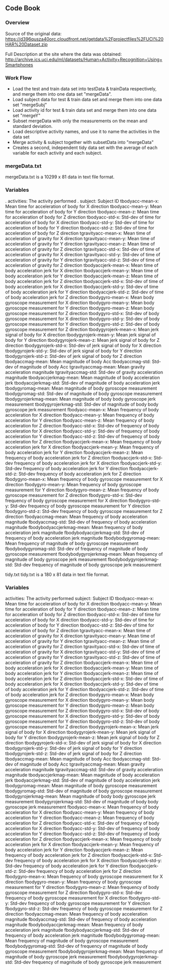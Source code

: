 ## Code Book

### Overview

Source of the original data:
https://d396qusza40orc.cloudfront.net/getdata%2Fprojectfiles%2FUCI%20HAR%20Dataset.zip

Full Description at the site where the data was obtained:
http://archive.ics.uci.edu/ml/datasets/Human+Activity+Recognition+Using+Smartphones

### Work Flow
* Load the test and train data set into testData & trainData respectively, and merge them into one data set "mergeData".
* Load subject data for test & train data set and merge them into one data set "mergeSubj"
* Load activity id for test & train data set and merge them into one data set "mergeY"
* Subset mergeData with only the measurements on the mean and standard deviation. 
* Load descriptive activity names, and use it to name the activities in the data set
* Merge activity & subject together with subsetData into "mergeData"
* Creates a second, independent tidy data set with the average of each variable for each activity and each subject.

### mergeData.txt
mergeData.txt is a 10299 x 81 data in text file format.

### Variables
. activities: The activity performed
. subject: Subject ID
tbodyacc-mean-x: Mean time for acceleration of body for X direction
tbodyacc-mean-y: Mean time for acceleration of body for Y direction
tbodyacc-mean-z: Mean time for acceleration of body for Z direction
tbodyacc-std-x: Std-dev of time for acceleration of body for X direction
tbodyacc-std-y: Std-dev of time for acceleration of body for Y direction
tbodyacc-std-z: Std-dev of time for acceleration of body for Z direction
tgravityacc-mean-x: Mean time of acceleration of gravity for X direction
tgravityacc-mean-y: Mean time of acceleration of gravity for Y direction
tgravityacc-mean-z: Mean time of acceleration of gravity for Z direction
tgravityacc-std-x: Std-dev of time of acceleration of gravity for X direction
tgravityacc-std-y: Std-dev of time of acceleration of gravity for Y direction
tgravityacc-std-z: Std-dev of time of acceleration of gravity for Z direction
tbodyaccjerk-mean-x: Mean time of body acceleration jerk for X direction
tbodyaccjerk-mean-y: Mean time of body acceleration jerk for Y direction
tbodyaccjerk-mean-z: Mean time of body acceleration jerk for Z direction
tbodyaccjerk-std-x: Std-dev of time of body acceleration jerk for X direction
tbodyaccjerk-std-y: Std-dev of time of body acceleration jerk for Y direction
tbodyaccjerk-std-z: Std-dev of time of body acceleration jerk for Z direction
tbodygyro-mean-x: Mean body gyroscope measurement for X direction
tbodygyro-mean-y: Mean body gyroscope measurement for Y direction
tbodygyro-mean-z: Mean body gyroscope measurement for Z direction
tbodygyro-std-x: Std-dev of body gyroscope measurement for X direction
tbodygyro-std-y: Std-dev of body gyroscope measurement for Y direction
tbodygyro-std-z: Std-dev of body gyroscope measurement for Z direction
tbodygyrojerk-mean-x: Mean jerk signal of body for X direction
tbodygyrojerk-mean-y: Mean jerk signal of body for Y direction
tbodygyrojerk-mean-z: Mean jerk signal of body for Z direction
tbodygyrojerk-std-x: Std-dev of jerk signal of body for X direction
tbodygyrojerk-std-y: Std-dev of jerk signal of body for Y direction
tbodygyrojerk-std-z: Std-dev of jerk signal of body for Z direction
tbodyaccmag-mean: Mean magnitude of body Acc
tbodyaccmag-std: Std-dev of magnitude of body Acc
tgravityaccmag-mean: Mean gravity acceleration magnitude
tgravityaccmag-std: Std-dev of gravity acceleration magnitude
tbodyaccjerkmag-mean: Mean magnitude of body acceleration jerk
tbodyaccjerkmag-std: Std-dev of magnitude of body acceleration jerk
tbodygyromag-mean: Mean magnitude of body gyroscope measurement
tbodygyromag-std: Std-dev of magnitude of body gyroscope measurement
tbodygyrojerkmag-mean: Mean magnitude of body body gyroscope jerk measurement
tbodygyrojerkmag-std: Std-dev of magnitude of body body gyroscope jerk measurement
fbodyacc-mean-x: Mean frequency of body acceleration for X direction
fbodyacc-mean-y: Mean frequency of body acceleration for Y direction
fbodyacc-mean-z: Mean frequency of body acceleration for Z direction
fbodyacc-std-x: Std-dev of frequency of body acceleration for X direction
fbodyacc-std-y: Std-dev of frequency of body acceleration for Y direction
fbodyacc-std-z: Std-dev of frequency of body acceleration for Z direction
fbodyaccjerk-mean-x: Mean frequency of body acceleration jerk for X direction
fbodyaccjerk-mean-y: Mean frequency of body acceleration jerk for Y direction
fbodyaccjerk-mean-z: Mean frequency of body acceleration jerk for Z direction
fbodyaccjerk-std-x: Std-dev frequency of body acceleration jerk for X direction
fbodyaccjerk-std-y: Std-dev frequency of body acceleration jerk for Y direction
fbodyaccjerk-std-z: Std-dev frequency of body acceleration jerk for Z direction
fbodygyro-mean-x: Mean frequency of body gyroscope measurement for X direction
fbodygyro-mean-y: Mean frequency of body gyroscope measurement for Y direction
fbodygyro-mean-z: Mean frequency of body gyroscope measurement for Z direction
fbodygyro-std-x: Std-dev frequency of body gyroscope measurement for X direction
fbodygyro-std-y: Std-dev frequency of body gyroscope measurement for Y direction
fbodygyro-std-z: Std-dev frequency of body gyroscope measurement for Z direction
fbodyaccmag-mean: Mean frequency of body acceleration magnitude
fbodyaccmag-std: Std-dev of frequency of body acceleration magnitude
fbodybodyaccjerkmag-mean: Mean frequency of body acceleration jerk magnitude
fbodybodyaccjerkmag-std: Std-dev of frequency of body acceleration jerk magnitude
fbodybodygyromag-mean: Mean frequency of magnitude of body gyroscope measurement
fbodybodygyromag-std: Std-dev of frequency of magnitude of body gyroscope measurement
fbodybodygyrojerkmag-mean: Mean frequency of magnitude of body gyroscope jerk measurement
fbodybodygyrojerkmag-std: Std-dev frequency of magnitude of body gyroscope jerk measurement

tidy.txt
tidy.txt is a 180 x 81 data in text file format.

### Variables
activities: The activity performed
subject: Subject ID
tbodyacc-mean-x: Mean time for acceleration of body for X direction
tbodyacc-mean-y: Mean time for acceleration of body for Y direction
tbodyacc-mean-z: Mean time for acceleration of body for Z direction
tbodyacc-std-x: Std-dev of time for acceleration of body for X direction
tbodyacc-std-y: Std-dev of time for acceleration of body for Y direction
tbodyacc-std-z: Std-dev of time for acceleration of body for Z direction
tgravityacc-mean-x: Mean time of acceleration of gravity for X direction
tgravityacc-mean-y: Mean time of acceleration of gravity for Y direction
tgravityacc-mean-z: Mean time of acceleration of gravity for Z direction
tgravityacc-std-x: Std-dev of time of acceleration of gravity for X direction
tgravityacc-std-y: Std-dev of time of acceleration of gravity for Y direction
tgravityacc-std-z: Std-dev of time of acceleration of gravity for Z direction
tbodyaccjerk-mean-x: Mean time of body acceleration jerk for X direction
tbodyaccjerk-mean-y: Mean time of body acceleration jerk for Y direction
tbodyaccjerk-mean-z: Mean time of body acceleration jerk for Z direction
tbodyaccjerk-std-x: Std-dev of time of body acceleration jerk for X direction
tbodyaccjerk-std-y: Std-dev of time of body acceleration jerk for Y direction
tbodyaccjerk-std-z: Std-dev of time of body acceleration jerk for Z direction
tbodygyro-mean-x: Mean body gyroscope measurement for X direction
tbodygyro-mean-y: Mean body gyroscope measurement for Y direction
tbodygyro-mean-z: Mean body gyroscope measurement for Z direction
tbodygyro-std-x: Std-dev of body gyroscope measurement for X direction
tbodygyro-std-y: Std-dev of body gyroscope measurement for Y direction
tbodygyro-std-z: Std-dev of body gyroscope measurement for Z direction
tbodygyrojerk-mean-x: Mean jerk signal of body for X direction
tbodygyrojerk-mean-y: Mean jerk signal of body for Y direction
tbodygyrojerk-mean-z: Mean jerk signal of body for Z direction
tbodygyrojerk-std-x: Std-dev of jerk signal of body for X direction
tbodygyrojerk-std-y: Std-dev of jerk signal of body for Y direction
tbodygyrojerk-std-z: Std-dev of jerk signal of body for Z direction
tbodyaccmag-mean: Mean magnitude of body Acc
tbodyaccmag-std: Std-dev of magnitude of body Acc
tgravityaccmag-mean: Mean gravity acceleration magnitude
tgravityaccmag-std: Std-dev of gravity acceleration magnitude
tbodyaccjerkmag-mean: Mean magnitude of body acceleration jerk
tbodyaccjerkmag-std: Std-dev of magnitude of body acceleration jerk
tbodygyromag-mean: Mean magnitude of body gyroscope measurement
tbodygyromag-std: Std-dev of magnitude of body gyroscope measurement
tbodygyrojerkmag-mean: Mean magnitude of body body gyroscope jerk measurement
tbodygyrojerkmag-std: Std-dev of magnitude of body body gyroscope jerk measurement
fbodyacc-mean-x: Mean frequency of body acceleration for X direction
fbodyacc-mean-y: Mean frequency of body acceleration for Y direction
fbodyacc-mean-z: Mean frequency of body acceleration for Z direction
fbodyacc-std-x: Std-dev of frequency of body acceleration for X direction
fbodyacc-std-y: Std-dev of frequency of body acceleration for Y direction
fbodyacc-std-z: Std-dev of frequency of body acceleration for Z direction
fbodyaccjerk-mean-x: Mean frequency of body acceleration jerk for X direction
fbodyaccjerk-mean-y: Mean frequency of body acceleration jerk for Y direction
fbodyaccjerk-mean-z: Mean frequency of body acceleration jerk for Z direction
fbodyaccjerk-std-x: Std-dev frequency of body acceleration jerk for X direction
fbodyaccjerk-std-y: Std-dev frequency of body acceleration jerk for Y direction
fbodyaccjerk-std-z: Std-dev frequency of body acceleration jerk for Z direction
fbodygyro-mean-x: Mean frequency of body gyroscope measurement for X direction
fbodygyro-mean-y: Mean frequency of body gyroscope measurement for Y direction
fbodygyro-mean-z: Mean frequency of body gyroscope measurement for Z direction
fbodygyro-std-x: Std-dev frequency of body gyroscope measurement for X direction
fbodygyro-std-y: Std-dev frequency of body gyroscope measurement for Y direction
fbodygyro-std-z: Std-dev frequency of body gyroscope measurement for Z direction
fbodyaccmag-mean: Mean frequency of body acceleration magnitude
fbodyaccmag-std: Std-dev of frequency of body acceleration magnitude
fbodybodyaccjerkmag-mean: Mean frequency of body acceleration jerk magnitude
fbodybodyaccjerkmag-std: Std-dev of frequency of body acceleration jerk magnitude
fbodybodygyromag-mean: Mean frequency of magnitude of body gyroscope measurement
fbodybodygyromag-std: Std-dev of frequency of magnitude of body gyroscope measurement
fbodybodygyrojerkmag-mean: Mean frequency of magnitude of body gyroscope jerk measurement
fbodybodygyrojerkmag-std: Std-dev frequency of magnitude of body gyroscope jerk measurement
